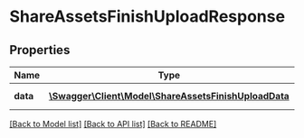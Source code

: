 # ShareAssetsFinishUploadResponse

## Properties
Name | Type | Description | Notes
------------ | ------------- | ------------- | -------------
**data** | [**\Swagger\Client\Model\ShareAssetsFinishUploadData**](ShareAssetsFinishUploadData.md) | Results of the process | 

[[Back to Model list]](../README.md#documentation-for-models) [[Back to API list]](../README.md#documentation-for-api-endpoints) [[Back to README]](../README.md)


